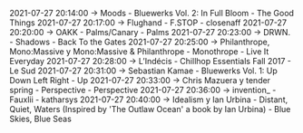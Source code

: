 2021-07-27 20:14:00 -> Moods - Bluewerks Vol. 2: In Full Bloom - The Good Things
2021-07-27 20:17:00 -> Flughand - F.STOP - closenaff
2021-07-27 20:20:00 -> OAKK - Palms/Canary - Palms
2021-07-27 20:23:00 -> DRWN. - Shadows - Back To the Gates
2021-07-27 20:25:00 -> Philanthrope, Mono:Massive y Mono:Massive & Philanthrope - Monothrope - Live It Everyday
2021-07-27 20:28:00 -> L’Indécis - Chillhop Essentials Fall 2017 - Le Sud
2021-07-27 20:31:00 -> Sebastian Kamae - Bluewerks Vol. 1: Up Down Left Right - Up
2021-07-27 20:33:00 -> Chris Mazuera y tender spring - Perspective - Perspective
2021-07-27 20:36:00 -> invention_ - Fauxlii - katharsys
2021-07-27 20:40:00 -> Idealism y Ian Urbina - Distant, Quiet, Waters (Inspired by 'The Outlaw Ocean' a book by Ian Urbina) - Blue Skies, Blue Seas
